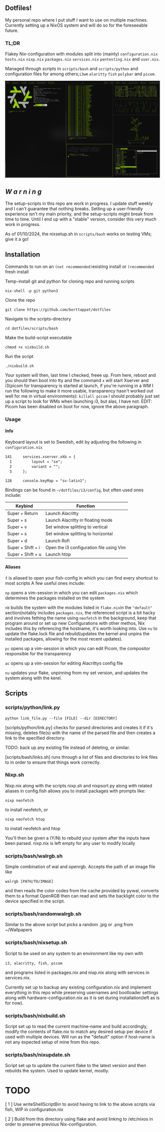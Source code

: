 ## Dotfiles!

My personal repo where I put stuff I want to use on multiple machines.
Currently setting up a NixOS system and will do so for the foreseeable future.

### TL;DR
Flakey Nix-configuration with modules split into (mainly) ``configuration.nix`` ``hosts.nix`` ``nixp.nix`` ``packages.nix`` ``services.nix`` ``pentesting.nix``  and ``user.nix``. 

Managed through scripts in ``scripts/bash`` and ``scripts/python`` and configuration files for among others;``i3wm`` ``alaritty`` ``fish`` ``polybar`` and ``picom``.

![Screenshot](https://github.com/borttappat/dotfiles/blob/main/misc/screenshot.png)


## *W a r n i n g*
The setup-scripts in this repo are work in progress. I update stuff weekly and I can't guarantee that nothing breaks. Setting up a user-friendly experience isn't my main priority, and the setup-scripts might break from time to time. Until I end up with a "stable" version, consider this very much work in progress.

As of 01/10/2024, the nixsetup.sh in ``scripts/bash`` works on testing VMs; give it a go!


## Installation
Commands to run on an ``(not recommended)``existing install or
``(recommended`` fresh install

Temp-install git and python for cloning repo and running scripts
```
nix-shell -p git python3
```
Clone the repo
```
git clone https://github.com/borttappat/dotfiles
```
Navigate to the scripts-directory
```
cd dotfiles/scripts/bash
```
Make the build-script executable
```
chmod +x nixbuild.sh
```
Run the script
```
./nixbuild.sh
```
Your system will then, last time I checked, freee up. From here, reboot and you should then boot into tty and the command ``x`` will start Xserver and i3(picom for transparency is started at launch, if you're running in a WM I run the following to make it more usable, transparency hasn't worked out well for me in virtual environments): ``killall picom``
I should probably just set up a script to look for WMs when launching i3, but alas, I have not.
EDIT: Picom has been disabled on boot for now, ignore the above paragraph.

### Usage

#### Info
Keyboard layout is set to Swedish, edit by adjusting the following in ``configuration.nix``
```
141     services.xserver.xkb = {
  1         layout = "se";
  2         variant = "";
  3     };
```
```
128     console.keyMap = "sv-latin1";
```

Bindings can be found in ``~/dotfiles/i3/config``, but often used ones include:


| Keybind | Function |
|---------|----------|
| Super + Return | Launch Alacritty |
| Super + s | Launch Alacritty in floating mode |
| Super + v | Set window splitting to vertical |
| Super + s | Set window splitting to horizontal |
| Super + d | Launch Rofi |
| Super + Shift + i | Open the i3 configuration file using Vim |
| Super + Shift + u | Launch htop |


#### Aliases
``f`` is aliased to open your fish-config in which you can find every shortcut to most scripts
A few useful ones include:

``np`` opens a vim-session in which you can edit ``packages.nix`` which determines the packages installed on the system

``nb`` builds the system with the modules listed in ``flake.nix``in the ``"default"`` section(notably includes ``packages.nix``, the referenced script is a bit hacky and involves fething the name using ``neofetch`` in the background, keep that program around or set up new Configurations with other methos, Nix includes this by referencing the hostname, it's worth looking into. Use ``nu`` to update the flake.lock file and rebuild(updates the kernel and unpins the installed packages, allowing for the most recent updates).

``pc`` opens up a vim-session in which you can edit Picom, the compositor responsible for the transparency

``ac`` opens up a vim-session for editing Alacrittys config file

``nu`` updates your flake, unpinning from my set version, and updates the system along with the kerel.

## Scripts

### scripts/python/link.py
```
python link_file.py --file [FILE] --dir [DIRECTORY]
```

[scripts/python/link.py] checks for parsed directories and creates it if it's missing, deletes file(s) with the name of the parsed file and then creates a link to the specified directory. 

TODO: back up any existing file instead of deleting, or similar.

[scripts/bash/links.sh] runs through a list of files and directories to link files to in order to ensure that things work correctly.


### Nixp.sh
Nixp.nix along with the scripts nixp.sh and nixpsort.py along with related aliases in config.fish allows you to install packages with prompts like:
```
nixp neofetch
```
to install neofetch, or
```
nixp neofetch htop
```
to install neofetch and htop

You'll then be given a (Y/N) to rebuild your system after the inputs have been parsed.
nixp.nix is left empty for any user to modify locally

### scripts/bash/walrgb.sh
Simple combination of wal and openrgb. Accepts the path of an image file like 
```
walrgb [PATH/TO/IMAGE]
```
and then reads the color codes from the cache provided by pywal, converts them to a format OpenRGB then can read and sets the backlight color to the device specified in the script.

### scripts/bash/randomwalrgb.sh
Similar to the above script but picks a random .jpg or .png from ~/Wallpapers

### scripts/bash/nixsetup.sh
Script to be used on any system to an environment like my own with 

``
i3, alacritty, fish, picom
``

and programs listed in packages.nix and nixp.nix along with services in services.nix.

Currently set up to backup any existing configuration.nix and implement everything in this repo while preserving usernames and bootloader settings along with hardware-configuration.nix as it is set during installation(left as is for now).

### scripts/bash/nixbuild.sh
Script set up to read the current machine-name and build accordingly, modify the contents of flake.nix to match any desired setup per device if used with multiple devices. Will run as the "default" option if host-name is not any expected setup of mine from this repo.

### scripts/bash/nixupdate.sh
Script set up to update the current flake to the latest version and then rebuilds the system. Used to update kernel, mostly.

# TODO
[ 1 ] Use writeShellScriptBin to avoid having to link to the above scripts via fish, WIP in configuration.nix

[ 2 ] Build from this directory using flake and avoid linking to /etc/nixos in order to preserve previous Nix-configuration.

